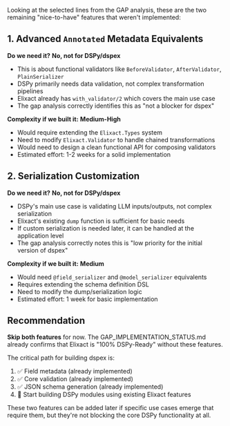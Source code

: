 Looking at the selected lines from the GAP analysis, these are the two remaining "nice-to-have" features that weren't implemented:

## 1. Advanced `Annotated` Metadata Equivalents

**Do we need it?** **No, not for DSPy/dspex**
- This is about functional validators like `BeforeValidator`, `AfterValidator`, `PlainSerializer`
- DSPy primarily needs data validation, not complex transformation pipelines
- Elixact already has `with_validator/2` which covers the main use case
- The gap analysis correctly identifies this as "not a blocker for dspex"

**Complexity if we built it:** **Medium-High**
- Would require extending the `Elixact.Types` system
- Need to modify `Elixact.Validator` to handle chained transformations
- Would need to design a clean functional API for composing validators
- Estimated effort: 1-2 weeks for a solid implementation

## 2. Serialization Customization

**Do we need it?** **No, not for DSPy/dspex**
- DSPy's main use case is validating LLM inputs/outputs, not complex serialization
- Elixact's existing `dump` function is sufficient for basic needs
- If custom serialization is needed later, it can be handled at the application level
- The gap analysis correctly notes this is "low priority for the initial version of dspex"

**Complexity if we built it:** **Medium**
- Would need `@field_serializer` and `@model_serializer` equivalents
- Requires extending the schema definition DSL
- Need to modify the dump/serialization logic
- Estimated effort: 1 week for basic implementation

## Recommendation

**Skip both features** for now. The GAP_IMPLEMENTATION_STATUS.md already confirms that Elixact is "100% DSPy-Ready" without these features. 

The critical path for building dspex is:
1. ✅ Field metadata (already implemented)
2. ✅ Core validation (already implemented) 
3. ✅ JSON schema generation (already implemented)
4. 🚀 Start building DSPy modules using existing Elixact features

These two features can be added later if specific use cases emerge that require them, but they're not blocking the core DSPy functionality at all.
